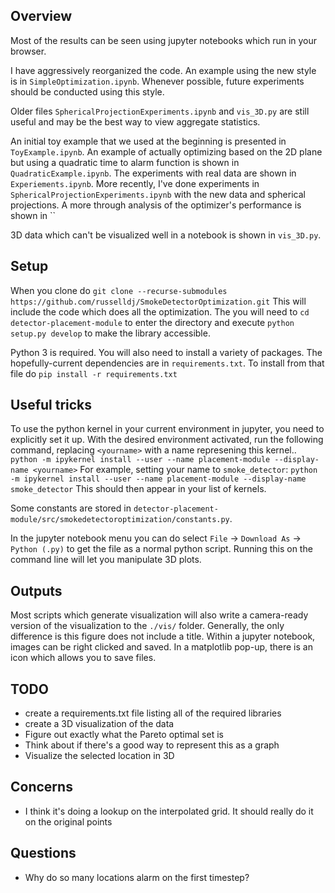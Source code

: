 ## Overview
Most of the results can be seen using jupyter notebooks which run in your browser.

I have aggressively reorganized the code. An example using the new style is in `SimpleOptimization.ipynb`.
Whenever possible, future experiments should be conducted using this style.

Older files `SphericalProjectionExperiments.ipynb` and `vis_3D.py` are still useful and may be the best way to view aggregate statistics.

An initial toy example that we used at the beginning is presented in `ToyExample.ipynb`.
An example of actually optimizing based on the 2D plane but using a quadratic time to alarm function is shown in `QuadraticExample.ipynb`.
The experiments with real data are shown in `Experiements.ipynb`.
More recently, I've done experiments in `SphericalProjectionExperiments.ipynb` with the new data and spherical projections.
A more through analysis of the optimizer's performance is shown in ``

3D data which can't be visualized well in a notebook is shown in `vis_3D.py`.

## Setup
When you clone do `git clone --recurse-submodules https://github.com/russelldj/SmokeDetectorOptimization.git` This will include the code which does all the optimization.
The you will need to `cd detector-placement-module` to enter the directory and execute `python setup.py develop` to make the library accessible.

Python 3 is required. You will also need to install a variety of packages. The hopefully-current dependencies are in
`requirements.txt`. To install from that file do `pip install -r requirements.txt`

## Useful tricks
To use the python kernel in your current environment in jupyter, you need to explicitly set it up.
With the desired environment activated, run the following command, replacing `<yourname>` with a name represening this kernel..
`python -m ipykernel install --user --name placement-module --display-name <yourname>`
For example, setting your name to `smoke_detector`:
`python -m ipykernel install --user --name placement-module --display-name smoke_detector`
This should then appear in your list of kernels.

Some constants are stored in `detector-placement-module/src/smokedetectoroptimization/constants.py`.

In the jupyter notebook menu you can do select `File` -> `Download As` -> `Python (.py)` to get the file as a normal python script.
Running this on the command line will let you manipulate 3D plots.

## Outputs
Most scripts which generate visualization will also write a camera-ready version of the visualization to the `./vis/` folder. Generally, the only difference is this figure does not include a title. Within a jupyter notebook, images can be right clicked and saved. In a matplotlib pop-up, there is an icon which allows you to save files.  

## TODO
- create a requirements.txt file listing all of the required libraries
- create a 3D visualization of the data
- Figure out exactly what the Pareto optimal set is
- Think about if there's a good way to represent this as a graph
- Visualize the selected location in 3D

## Concerns
- I think it's doing a lookup on the interpolated grid. It should really do it on the original points

## Questions
- Why do so many locations alarm on the first timestep?
